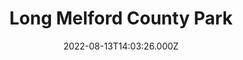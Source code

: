 ---
date: 2022-08-13T14:03:26.000Z
title: Long Melford County Park
latitude: 52.0596030855866
longitude: 0.7082567673133937
category: checkin
---